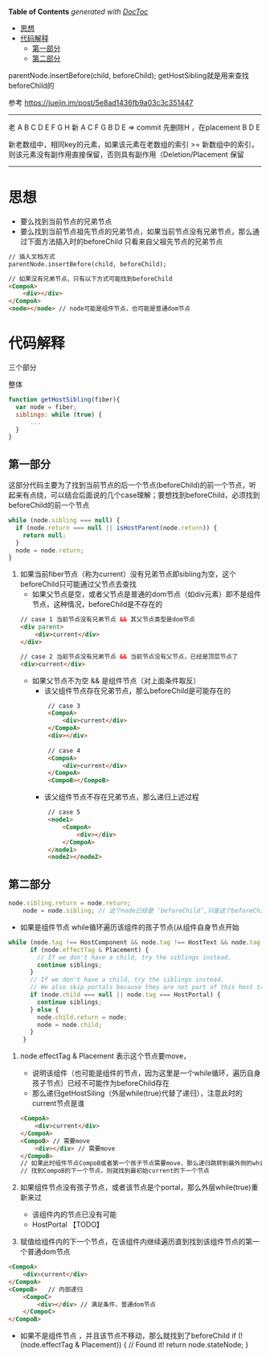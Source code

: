 <!-- START doctoc generated TOC please keep comment here to allow auto update -->
<!-- DON'T EDIT THIS SECTION, INSTEAD RE-RUN doctoc TO UPDATE -->
**Table of Contents**  *generated with [DocToc](https://github.com/thlorenz/doctoc)*

- [思想](#%E6%80%9D%E6%83%B3)
- [代码解释](#%E4%BB%A3%E7%A0%81%E8%A7%A3%E9%87%8A)
  - [第一部分](#%E7%AC%AC%E4%B8%80%E9%83%A8%E5%88%86)
  - [第二部分](#%E7%AC%AC%E4%BA%8C%E9%83%A8%E5%88%86)

<!-- END doctoc generated TOC please keep comment here to allow auto update -->

parentNode.insertBefore(child, beforeChild);
getHostSibling就是用来查找beforeChild的

参考
https://juejin.im/post/5e8ad1436fb9a03c3c351447

--------------------------------------------------------------------------------

老 A B C D E F G H
新 A C F G B D E
 => commit 先删除H ，在placement B D E

新老数组中，相同key的元素，如果该元素在老数组的索引 >= 新数组中的索引，则该元素没有副作用直接保留，否则具有副作用（Deletion/Placement
保留

--------------------------------------------------------------------------------

# 思想
- 要么找到当前节点的兄弟节点
- 要么找到当前节点祖先节点的兄弟节点，如果当前节点没有兄弟节点，那么通过下面方法插入时的beforeChild 只看来自父祖先节点的兄弟节点
```html
// 插入文档方式
parentNode.insertBefore(child, beforeChild);

// 如果没有兄弟节点，只有以下方式可能找到beforeChild
<CompoA>
    <div></div>
</CompoA>
<node></node> // node可能是组件节点，也可能是普通dom节点

```
 
# 代码解释
三个部分

整体
```javascript
function getHostSibling(fiber){
  var node = fiber;
  siblings: while (true) {
      ...
  }
}
```


## 第一部分
这部分代码主要为了找到当前节点的后一个节点(beforeChild)的前一个节点，听起来有点绕，可以结合后面说的几个case理解；要想找到beforeChild，必须找到beforeChild的前一个节点
```javascript
while (node.sibling === null) {
  if (node.return === null || isHostParent(node.return)) {
    return null;
  }
  node = node.return;
}
```

1. 如果当前fiber节点（称为current）没有兄弟节点即sibling为空，这个beforeChild只可能通过父节点去查找
    - 如果父节点是空，或者父节点是普通的dom节点（如div元素）即不是组件节点，这种情况，beforeChild是不存在的
    ```html
    // case 1 当前节点没有兄弟节点 && 其父节点类型是dom节点 
    <div parent>
        <div>current</div>
    </div>
    
    // case 2 当前节点没有兄弟节点 && 当前节点没有父节点，已经是顶层节点了
    <div>current</div>
    ```
   - 如果父节点不为空 && 是组件节点（对上面条件取反）
        - 该父组件节点存在兄弟节点，那么beforeChild是可能存在的
            ```html
             // case 3
             <CompoA>
                 <div>current</div>
             </CompoA>
             <div></div>
             
             // case 4
             <CompoA>
                 <div>current</div>
             </CompoA>
             <CompoB></CompoB>   
             ```
        - 该父组件节点不存在兄弟节点，那么递归上述过程
            ```html
             // case 5
             <node1>
                 <CompoA>
                     <div></div>
                 </CompoA>
             </node1>
             <node2></node2>
            ```


## 第二部分
```javascript
node.sibling.return = node.return;
    node = node.sibling; // 这个node已经是 ‘beforeChild’,只是这个beforeChild可能是组件，要对这种情况进行处理
```

- 如果是组件节点
while循环遍历该组件的孩子节点(从组件自身节点开始
```javascript
while (node.tag !== HostComponent && node.tag !== HostText && node.tag !== DehydratedSuspenseComponent) { 
      if (node.effectTag & Placement) {
        // If we don't have a child, try the siblings instead.
        continue siblings;
      }
      // If we don't have a child, try the siblings instead.
      // We also skip portals because they are not part of this host tree.
      if (node.child === null || node.tag === HostPortal) {
        continue siblings;
      } else {
        node.child.return = node;
        node = node.child;
      }
    }
```

1. node.effectTag & Placement 表示这个节点要move，
    - 说明该组件（也可能是组件的节点，因为这里是一个while循环，遍历自身孩子节点）已经不可能作为beforeChild存在
    - 那么递归getHostSiling（外层while(true)代替了递归），注意此时的current节点是谁
    ```html
    <CompoA>
        <div>current</div>
    </CompoA>
    <CompoB> // 需要move
        <div></div> // 需要move
    </CompoB> 
    // 如果此时组件节点CompoB或者第一个孩子节点需要move，那么递归跳转到最外侧的while循环，只是此时的current已经是 CompoB ，
    // 找到CompoB的下一个节点，则就找到最初始current的下一个节点
    ```

2. 如果组件节点没有孩子节点，或者该节点是个portal，那么外层while(true)重新来过
    - 该组件内的节点已没有可能
    - HostPortal 【TODO】

3. 赋值给组件内的下一个节点，在该组件内继续遍历直到找到该组件节点的第一个普通dom节点
```html
<CompoA>
    <div>current</div>
</CompoA>
<CompoB>   // 内部递归
    <CompoC>
        <div></div> // 满足条件，普通dom节点
    </CompoC>
</CompoB> 
```

- 如果不是组件节点 ，并且该节点不移动，那么就找到了beforeChild
    if (!(node.effectTag & Placement)) {
      // Found it!
      return node.stateNode;
    }



